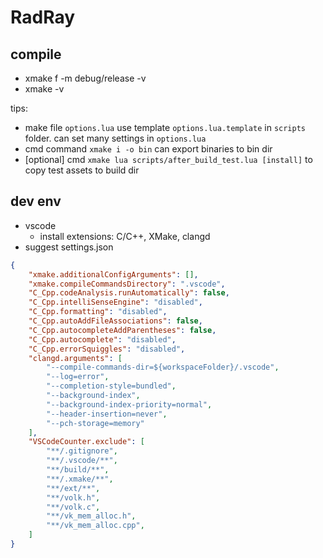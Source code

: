 # RadRay

## compile
* xmake f -m debug/release -v
* xmake -v

tips:
* make file `options.lua` use template `options.lua.template` in `scripts` folder. can set many settings in `options.lua`
* cmd command `xmake i -o bin` can export binaries to bin dir
* [optional] cmd `xmake lua scripts/after_build_test.lua [install]` to copy test assets to build dir

## dev env
* vscode
  * install extensions: C/C++, XMake, clangd
* suggest settings.json
```json
{
    "xmake.additionalConfigArguments": [],
    "xmake.compileCommandsDirectory": ".vscode",
    "C_Cpp.codeAnalysis.runAutomatically": false,
    "C_Cpp.intelliSenseEngine": "disabled",
    "C_Cpp.formatting": "disabled",
    "C_Cpp.autoAddFileAssociations": false,
    "C_Cpp.autocompleteAddParentheses": false,
    "C_Cpp.autocomplete": "disabled",
    "C_Cpp.errorSquiggles": "disabled",
    "clangd.arguments": [
        "--compile-commands-dir=${workspaceFolder}/.vscode",
        "--log=error",
        "--completion-style=bundled",
        "--background-index",
        "--background-index-priority=normal",
        "--header-insertion=never",
        "--pch-storage=memory"
    ],
    "VSCodeCounter.exclude": [
        "**/.gitignore",
        "**/.vscode/**",
        "**/build/**",
        "**/.xmake/**",
        "**/ext/**",
        "**/volk.h",
        "**/volk.c",
        "**/vk_mem_alloc.h",
        "**/vk_mem_alloc.cpp",
    ]
}
```
